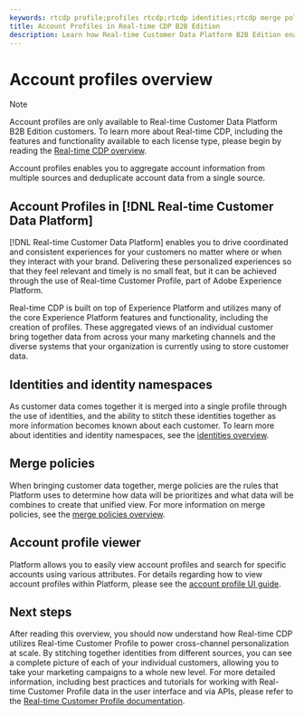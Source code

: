 ```yaml
---
keywords: rtcdp profile;profiles rtcdp;rtcdp identities;rtcdp merge policies;real-time customer profile
title: Account Profiles in Real-time CDP B2B Edition
description: Learn how Real-time Customer Data Platform B2B Edition enables you to aggregate account information from multiple sources and deduplicate account data using account profiles.
---
```

# Account profiles overview

>[!NOTE]
>
>Account profiles are only available to Real-time Customer Data Platform B2B Edition customers. To learn more about Real-time CDP, including the features and functionality available to each license type, please begin by reading the [Real-time CDP overview](../overview.md).

Account profiles enables you to aggregate account information from multiple sources and deduplicate account data from a single source.

## Account Profiles in [!DNL Real-time Customer Data Platform]

[!DNL Real-time Customer Data Platform] enables you to drive coordinated and consistent experiences for your customers no matter where or when they interact with your brand. Delivering these personalized experiences so that they feel relevant and timely is no small feat, but it can be achieved through the use of Real-time Customer Profile, part of Adobe Experience Platform. 

Real-time CDP is built on top of Experience Platform and utilizes many of the core Experience Platform features and functionality, including the creation of profiles. These aggregated views of an individual customer bring together data from across your many marketing channels and the diverse systems that your organization is currently using to store customer data.

## Identities and identity namespaces

As customer data comes together it is merged into a single profile through the use of identities, and the ability to stitch these identities together as more information becomes known about each customer. To learn more about identities and identity namespaces, see the [identities overview](/help/rtcdp/profile/identities-overview.md).

## Merge policies

When bringing customer data together, merge policies are the rules that Platform uses to determine how data will be prioritizes and what data will be combines to create that unified view. For more information on merge policies, see the [merge policies overview](/help/rtcdp/profile/merge-policies.md).

## Account profile viewer

Platform allows you to easily view account profiles and search for specific accounts using various attributes. For details regarding how to view account profiles within Platform, please see the [account profile UI guide](../accounts/account-profile-ui-guide.md).

## Next steps

After reading this overview, you should now understand how Real-time CDP utilizes Real-time Customer Profile to power cross-channel personalization at scale. By stitching together identities from different sources, you can see a complete picture of each of your individual customers, allowing you to take your marketing campaigns to a whole new level. For more detailed information, including best practices and tutorials for working with Real-time Customer Profile data in the user interface and via APIs, please refer to the [Real-time Customer Profile documentation](../../profile/home.md).
